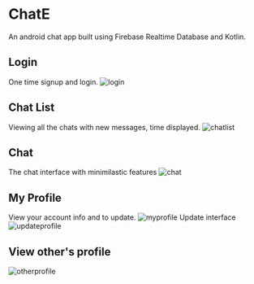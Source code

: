 # ChatE
An android chat app built using Firebase Realtime Database and Kotlin.

## Login
One time signup and login.
![login](images/login.png)

## Chat List
Viewing all the chats with new messages, time displayed.
![chatlist](images/chatlist.png)

## Chat
The chat interface with minimilastic features
![chat](images/chat.png)

## My Profile
View your account info and to update.
![myprofile](images/myprofile.png)
Update interface
![updateprofile](images/updateprofile.png)

## View other's profile
![otherprofile](images/otherprofile.png)
